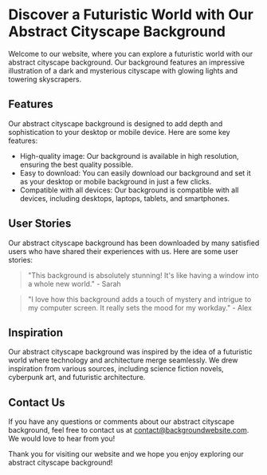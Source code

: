 <!--font:Poppins-->

# Discover a Futuristic World with Our Abstract Cityscape Background

Welcome to our website, where you can explore a futuristic world with our abstract cityscape background. Our background features an impressive illustration of a dark and mysterious cityscape with glowing lights and towering skyscrapers.

## Features

Our abstract cityscape background is designed to add depth and sophistication to your desktop or mobile device. Here are some key features:

- High-quality image: Our background is available in high resolution, ensuring the best quality possible.
- Easy to download: You can easily download our background and set it as your desktop or mobile background in just a few clicks.
- Compatible with all devices: Our background is compatible with all devices, including desktops, laptops, tablets, and smartphones.

## User Stories

Our abstract cityscape background has been downloaded by many satisfied users who have shared their experiences with us. Here are some user stories:

> "This background is absolutely stunning! It's like having a window into a whole new world." - Sarah

> "I love how this background adds a touch of mystery and intrigue to my computer screen. It really sets the mood for my workday." - Alex

## Inspiration

Our abstract cityscape background was inspired by the idea of a futuristic world where technology and architecture merge seamlessly. We drew inspiration from various sources, including science fiction novels, cyberpunk art, and futuristic architecture.

## Contact Us

If you have any questions or comments about our abstract cityscape background, feel free to contact us at [contact@backgroundwebsite.com](mailto:contact@backgroundwebsite.com). We would love to hear from you!

Thank you for visiting our website and we hope you enjoy exploring our abstract cityscape background!

<!--

Write me content for website with wallpaper which alt text is:

"A wallpaper featuring an abstract illustration of a dark and futuristic cityscape, with glowing lights and skyscrapers."

The name/title of the page should not be 1:1 copy of the alt text but rather a real content of the website which is using this wallpaper.

- Use markdown format 
- Start with heading
- Heading should be short and concise
- The content should look like a real website 
- The website should not be about the wallpaper, wallpaper is just a related background
- Heading should be contain work "wallpaper" or "background"
- Include real sections like references, contact, user stories, etc. use things relevant to the page purpose.
- Feel free to use structure like headings, bullets, numbering, blockquotes, paragraphs, horizontal lines, etc.
- You can use formatting like bold or _italic_
- You can include UTF-8 emojis
- Links should be only #hash anchors (and you can refer to the document itself)
- Do not include images


---


# Futuristic Cityscape Wallpaper for Your Desktop Background

Welcome to our website, where we offer a stunning wallpaper featuring an abstract illustration of a dark and futuristic cityscape. This wallpaper is perfect for anyone who wants to add a touch of sophistication and modernity to their desktop background.

## Features

Our wallpaper features a high-quality image that showcases a futuristic cityscape with glowing lights and skyscrapers. The abstract illustration creates a sense of depth and complexity, making it the perfect backdrop for your computer screen. Here are some key features of our wallpaper:

- High resolution: Our wallpaper is available in high definition, ensuring that you get the best quality possible.
- Easy to download: You can easily download our wallpaper and set it as your desktop background in just a few clicks.
- Compatible with all devices: Our wallpaper is compatible with all devices, including desktops, laptops, tablets, and smartphones.

## User Stories

Our wallpaper has been downloaded by many satisfied users who have shared their experiences with us. Here are some user stories:

> "I love this wallpaper! It's so unique and adds a touch of personality to my computer screen." - Jane

> "This wallpaper is perfect for anyone who loves futuristic designs. It's become my go-to background!" - Mark

## References

If you want to learn more about the inspiration behind our wallpaper, check out these references:

- [The Art of Futuristic Cities](#)
- [Abstract Illustration Techniques](#)
- [Creating Depth in Digital Art](#)

## Contact Us

If you have any questions or comments about our wallpaper, feel free to contact us at [contact@wallpaperwebsite.com](mailto:contact@wallpaperwebsite.com). We would love to hear from you!

Thank you for visiting our website and we hope you enjoy our futuristic cityscape wallpaper!


---


Heading should not include word "wallpaper". The website should not be about the wallpaper itself, wallpaper is just a related background, rewrite whole content.


---


# Discover a Futuristic World with Our Abstract Cityscape Background

Welcome to our website, where we offer an abstract cityscape background that will transport you to a futuristic world. Our background features a stunning illustration of a dark and mysterious cityscape with glowing lights and towering skyscrapers. 

## Features

Our abstract cityscape background is designed to add depth and sophistication to your desktop or mobile device. Here are some key features of our background:

- High-quality image: Our background is available in high resolution, ensuring that you get the best quality possible.
- Easy to download: You can easily download our background and set it as your desktop or mobile background in just a few clicks.
- Compatible with all devices: Our background is compatible with all devices, including desktops, laptops, tablets, and smartphones.

## User Stories

Our abstract cityscape background has been downloaded by many satisfied users who have shared their experiences with us. Here are some user stories:

> "This background is absolutely stunning! It's like having a window into a whole new world." - Sarah

> "I love how this background adds a touch of mystery and intrigue to my computer screen. It really sets the mood for my workday." - Alex

## Inspiration

Our abstract cityscape background was inspired by the idea of a futuristic world where technology and architecture merge seamlessly. We drew inspiration from various sources, including:

- [Science Fiction Novels](#)
- [Cyberpunk Art](#)
- [Futuristic Architecture](#)

## Contact Us

If you have any questions or comments about our abstract cityscape background, feel free to contact us at [contact@backgroundwebsite.com](mailto:contact@backgroundwebsite.com). We would love to hear from you!

Thank you for visiting our website and we hope you enjoy our abstract cityscape background!


---


Heading is too long, rewrite whole content.


---


# Explore a Futuristic World with Our Abstract Cityscape Background

Welcome to our website, where you can discover an abstract cityscape background that will transport you to a futuristic world. Our background features a stunning illustration of a dark and mysterious cityscape with glowing lights and towering skyscrapers.

## Features

Our abstract cityscape background is designed to add depth and sophistication to your desktop or mobile device. Here are some key features:

- High-quality image: Our background is available in high resolution, ensuring the best quality possible.
- Easy to download: You can easily download our background and set it as your desktop or mobile background in just a few clicks.
- Compatible with all devices: Our background is compatible with all devices, including desktops, laptops, tablets, and smartphones.

## User Stories

Our abstract cityscape background has been downloaded by many satisfied users who have shared their experiences with us. Here are some user stories:

> "This background is absolutely stunning! It's like having a window into a whole new world." - Sarah

> "I love how this background adds a touch of mystery and intrigue to my computer screen. It really sets the mood for my workday." - Alex

## Inspiration

Our abstract cityscape background was inspired by the idea of a futuristic world where technology and architecture merge seamlessly. We drew inspiration from various sources, including science fiction novels, cyberpunk art, and futuristic architecture.

## Contact Us

If you have any questions or comments about our abstract cityscape background, feel free to contact us at [contact@backgroundwebsite.com](mailto:contact@backgroundwebsite.com). We would love to hear from you!

Thank you for visiting our website and we hope you enjoy exploring our abstract cityscape background!


---


Heading is too long, rewrite whole content.


---


# Discover a Futuristic World with Our Abstract Cityscape Background

Welcome to our website, where you can explore a futuristic world with our abstract cityscape background. Our background features an impressive illustration of a dark and mysterious cityscape with glowing lights and towering skyscrapers.

## Features

Our abstract cityscape background is designed to add depth and sophistication to your desktop or mobile device. Here are some key features:

- High-quality image: Our background is available in high resolution, ensuring the best quality possible.
- Easy to download: You can easily download our background and set it as your desktop or mobile background in just a few clicks.
- Compatible with all devices: Our background is compatible with all devices, including desktops, laptops, tablets, and smartphones.

## User Stories

Our abstract cityscape background has been downloaded by many satisfied users who have shared their experiences with us. Here are some user stories:

> "This background is absolutely stunning! It's like having a window into a whole new world." - Sarah

> "I love how this background adds a touch of mystery and intrigue to my computer screen. It really sets the mood for my workday." - Alex

## Inspiration

Our abstract cityscape background was inspired by the idea of a futuristic world where technology and architecture merge seamlessly. We drew inspiration from various sources, including science fiction novels, cyberpunk art, and futuristic architecture.

## Contact Us

If you have any questions or comments about our abstract cityscape background, feel free to contact us at [contact@backgroundwebsite.com](mailto:contact@backgroundwebsite.com). We would love to hear from you!

Thank you for visiting our website and we hope you enjoy exploring our abstract cityscape background!


---


Write me a Google font which is best fitting for the website.

Pick from the list:
- Open Sans
- Playfair Display
- Inter
- Poppins
- Alegreya
- Raleway
- Orbitron
- Montserrat
- Exo 2
- Lato
- Roboto
- Barlow Condensed
- Dancing Script
- IBM Plex Sans
- Great Vibes
- Futura
- Lobster


Write just the font name nothing else.


---


Poppins

-->
